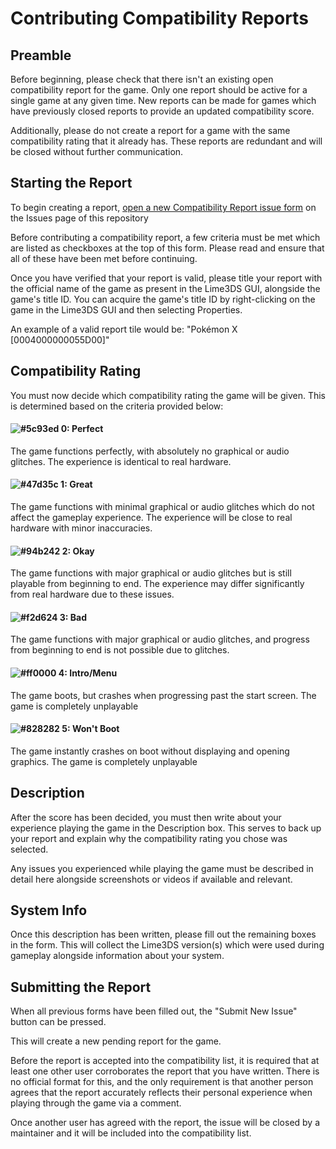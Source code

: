 # Contributing Compatibility Reports
## Preamble
Before beginning, please check that there isn't an existing open compatibility report for the game. Only one report should be active for a single game at any given time. New reports can be made for games which have previously closed reports to provide an updated compatibility score.

Additionally, please do not create a report for a game with the same compatibility rating that it already has. These reports are redundant and will be closed without further communication.

## Starting the Report
To begin creating a report, [open a new Compatibility Report issue form](https://github.com/Lime3DS/compatibility-list/issues/new?assignees=&labels=&projects=&template=compat_report.yml) on the Issues page of this repository

Before contributing a compatibility report, a few criteria must be met which are listed as checkboxes at the top of this form. Please read and ensure that all of these have been met before continuing.

Once you have verified that your report is valid, please title your report with the official name of the game as present in the Lime3DS GUI, alongside the game's title ID. You can acquire the game's title ID by right-clicking on the game in the Lime3DS GUI and then selecting Properties.

An example of a valid report tile would be: "Pokémon X [0004000000055D00]"

## Compatibility Rating
You must now decide which compatibility rating the game will be given. This is determined based on the criteria provided below:

#### ![#5c93ed](https://placehold.co/15x15/5c93ed/5c93ed.png) 0: Perfect
The game functions perfectly, with absolutely no graphical or audio glitches. The experience is identical to real hardware.

#### ![#47d35c](https://placehold.co/15x15/47d35c/47d35c.png) 1: Great
The game functions with minimal graphical or audio glitches which do not affect the gameplay experience. The experience will be close to real hardware with minor inaccuracies.

#### ![#94b242](https://placehold.co/15x15/94b242/94b242.png) 2: Okay
The game functions with major graphical or audio glitches but is still playable from beginning to end. The experience may differ significantly from real hardware due to these issues.

#### ![#f2d624](https://placehold.co/15x15/f2d624/f2d624.png) 3: Bad
The game functions with major graphical or audio glitches, and progress from beginning to end is not possible due to glitches.

#### ![#ff0000](https://placehold.co/15x15/ff0000/ff0000.png) 4: Intro/Menu
The game boots, but crashes when progressing past the start screen. The game is completely unplayable

#### ![#828282](https://placehold.co/15x15/828282/828282.png) 5: Won't Boot
The game instantly crashes on boot without displaying and opening graphics. The game is completely unplayable

## Description
After the score has been decided, you must then write about your experience playing the game in the Description box. This serves to back up your report and explain why the compatibility rating you chose was selected.

Any issues you experienced while playing the game must be described in detail here alongside screenshots or videos if available and relevant.

## System Info
Once this description has been written, please fill out the remaining boxes in the form. This will collect the Lime3DS version(s) which were used during gameplay alongside information about your system.

## Submitting the Report
When all previous forms have been filled out, the "Submit New Issue" button can be pressed.

This will create a new pending report for the game.

Before the report is accepted into the compatibility list, it is required that at least one other user corroborates the report that you have written. There is no official format for this, and the only requirement is that another person agrees that the report accurately reflects their personal experience when playing through the game via a comment.

Once another user has agreed with the report, the issue will be closed by a maintainer and it will be included into the compatibility list.